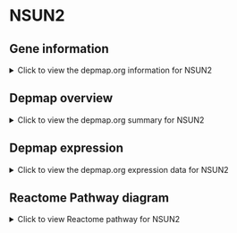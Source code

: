 <h1>NSUN2</h1>

<h2>Gene information</h2>
<details>
  <summary>Click to view the depmap.org information for NSUN2</summary>
  <iframe src="https://depmap.org/portal/gene/NSUN2?tab=about" style="border:none;width:100%;height:800px"></iframe>
</details>

<h2>Depmap overview</h2>
<details>
  <summary>Click to view the depmap.org summary for NSUN2</summary>
  <iframe src="https://depmap.org/portal/gene/NSUN2?tab=overview" style="border:none;width:100%;height:800px"></iframe>
</details>

<h2>Depmap expression</h2>
<details>
  <summary>Click to view the depmap.org expression data for NSUN2</summary>
  <iframe src="https://depmap.org/portal/gene/NSUN2?tab=characterization" style="border:none;width:100%;height:800px"></iframe>
</details>



<h2>Reactome Pathway diagram</h2>
<details>
  <summary>Click to view Reactome pathway for NSUN2</summary>
  <p>tRNA modification in the nucleus and cytosol</p>
  <iframe src="https://reactome.org/PathwayBrowser/#/R-HSA-6782315" style="border:none;width:100%;height:800px"></iframe>
</details>



